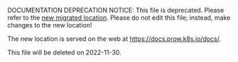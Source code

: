 DOCUMENTATION DEPRECATION NOTICE: This file is deprecated. Please refer to the
[new migrated
location](https://docs.prow.k8s.io/docs/getting-started-develop/).
Please do not edit this file; instead, make changes to the new location!

The new location is served on the web at
https://docs.prow.k8s.io/docs/.

This file will be deleted on 2022-11-30.

